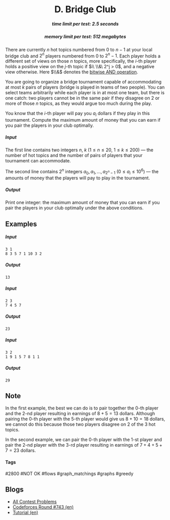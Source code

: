<h1 style='text-align: center;'> D. Bridge Club</h1>

<h5 style='text-align: center;'>time limit per test: 2.5 seconds</h5>
<h5 style='text-align: center;'>memory limit per test: 512 megabytes</h5>

There are currently $n$ hot topics numbered from $0$ to $n-1$ at your local bridge club and $2^n$ players numbered from $0$ to $2^n-1$. Each player holds a different set of views on those $n$ topics, more specifically, the $i$-th player holds a positive view on the $j$-th topic if $i\ \\&\ 2^j > 0$, and a negative view otherwise. Here $\\&$ denotes the [bitwise AND operation](https://en.wikipedia.org/wiki/Bitwise_operation#AND).

You are going to organize a bridge tournament capable of accommodating at most $k$ pairs of players (bridge is played in teams of two people). You can select teams arbitrarily while each player is in at most one team, but there is one catch: two players cannot be in the same pair if they disagree on $2$ or more of those $n$ topics, as they would argue too much during the play.

You know that the $i$-th player will pay you $a_i$ dollars if they play in this tournament. Compute the maximum amount of money that you can earn if you pair the players in your club optimally.

##### Input

The first line contains two integers $n$, $k$ ($1 \le n \le 20$, $1 \le k \le 200$) — the number of hot topics and the number of pairs of players that your tournament can accommodate.

The second line contains $2^n$ integers $a_0, a_1, \dots, a_{2^n-1}$ ($0 \le a_i \le 10^6$) — the amounts of money that the players will pay to play in the tournament.

##### Output

Print one integer: the maximum amount of money that you can earn if you pair the players in your club optimally under the above conditions.

## Examples

##### Input


```text
3 1
8 3 5 7 1 10 3 2
```
##### Output


```text
13
```
##### Input


```text
2 3
7 4 5 7
```
##### Output


```text
23
```
##### Input


```text
3 2
1 9 1 5 7 8 1 1
```
##### Output


```text
29
```
## Note

In the first example, the best we can do is to pair together the $0$-th player and the $2$-nd player resulting in earnings of $8 + 5 = 13$ dollars. Although pairing the $0$-th player with the $5$-th player would give us $8 + 10 = 18$ dollars, we cannot do this because those two players disagree on $2$ of the $3$ hot topics.

In the second example, we can pair the $0$-th player with the $1$-st player and pair the $2$-nd player with the $3$-rd player resulting in earnings of $7 + 4 + 5 + 7 = 23$ dollars.



#### Tags 

#2800 #NOT OK #flows #graph_matchings #graphs #greedy 

## Blogs
- [All Contest Problems](../Codeforces_Round_743_(Div._1).md)
- [Codeforces Round #743 (en)](../blogs/Codeforces_Round_743_(en).md)
- [Tutorial (en)](../blogs/Tutorial_(en).md)
